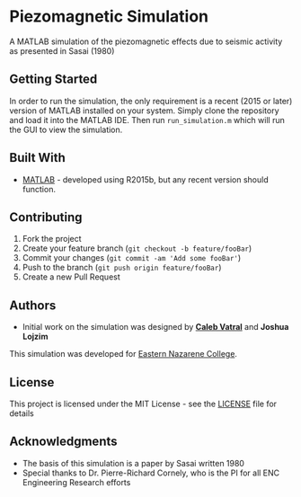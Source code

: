 # Piezomagnetic Simulation
A MATLAB simulation of the piezomagnetic effects due to seismic activity as presented in Sasai (1980)

## Getting Started

In order to run the simulation, the only requirement is a recent (2015 or later) version of MATLAB installed on your system. Simply clone the repository and load it into the MATLAB IDE. Then run `run_simulation.m` which will run the GUI to view the simulation.

## Built With

* [MATLAB](https://www.mathworks.com/products/matlab.html) - developed using R2015b, but any recent version should function.

## Contributing

1. Fork the project
2. Create your feature branch (`git checkout -b feature/fooBar`)
3. Commit your changes (`git commit -am 'Add some fooBar'`)
4. Push to the branch (`git push origin feature/fooBar`)
5. Create a new Pull Request

## Authors

* Initial work on the simulation was designed by [**Caleb Vatral**](https://github.com/kbvatral) and **Joshua Lojzim**

This simulation was developed for [Eastern Nazarene College](https://github.com/encresearch).

## License

This project is licensed under the MIT License - see the [LICENSE](LICENSE) file for details

## Acknowledgments

* The basis of this simulation is a paper by Sasai written 1980
* Special thanks to Dr. Pierre-Richard Cornely, who is the PI for all ENC Engineering Research efforts

